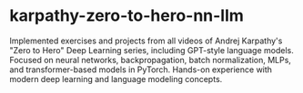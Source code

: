 # karpathy-zero-to-hero-nn-llm
Implemented exercises and projects from all videos of Andrej Karpathy's "Zero to Hero" Deep Learning series, including GPT-style language models. Focused on neural networks, backpropagation, batch normalization, MLPs, and transformer-based models in PyTorch. Hands-on experience with modern deep learning and language modeling concepts.
